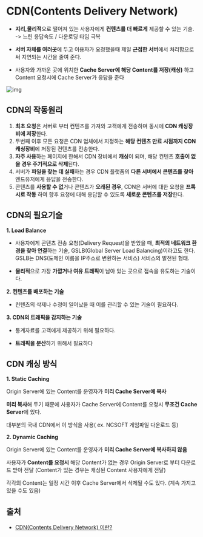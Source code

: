 # CDN(Contents Delivery Network)

- **지리,물리적**으로 떨어져 있는 사용자에게 **컨텐츠를 더 빠르게** 제공할 수 있는 기술. -> 느린 응답속도 / 다운로딩 타임 극복

- **서버 자체를 여러곳**에 두고 이용자가 요청했을때 제일 **근접한 서버**에서 처리함으로써 지연되는 시간을 줄여 준다.

- 사용자와 가까운 곳에 위치한 **Cache Server에 해당 Content를 저장(캐싱)** 하고 Content 요청시에 Cache Server가 응답을 준다

  

![img](https://t1.daumcdn.net/cfile/tistory/99EA983C5C5304ED21)

## CDN의 작동원리

1. **최초 요청**은 서버로 부터 컨텐츠를 가져와 고객에게 전송하며 동시에 **CDN 캐싱장비에 저장**한다.
2. 두번째 이후 모든 요청은 CDN 업체에서 지정하는 **해당 컨텐츠 만료 시점까지 CDN 캐싱장비**에 저장된 컨텐츠를 전송한다.
3. **자주 사용**하는 페이지에 한해서 CDN 장비에서 **캐싱**이 되며, 해당 컨텐츠 **호출이 없을 경우 주기적으로 삭제**된다.
4. 서버가 **파일을 찾는 데 실패**하는 경우 CDN 플랫폼의 **다른 서버에서 콘텐츠를 찾아** 엔드유저에게 응답을 전송한다.
5. 콘텐츠를 **사용할 수 없**거나 콘텐츠가 **오래된 경우**, CDN은 서버에 대한 요청을 **프록시로 작동** 하여 향후 요청에 대해 응답할 수 있도록 **새로운 콘텐츠를 저장**한다.



## CDN의 필요기술

**1. Load Balance**

- 사용자에게 콘텐츠 전송 요청(Delivery Request)을 받았을 때, **최적의 네트워크 환경을 찾아 연결**하는 기술, GSLB(Global Server Load Balancing)이라고도 한다. GSLB는 DNS(도메인 이름을 IP주소로 변환하는 서비스) 서비스의 발전된 형태.

- **물리적**으로 가장 **가깝거나 여유 트래픽**이 남아 있는 곳으로 접속을 유도하는 기술이다. 

**2. 컨텐츠를 배포하는 기술**

- 컨텐츠의 삭제나 수정이 일어났을 때 이를 관리할 수 있는 기술이 필요하다.

**3. CDN의 트래픽을 감지하는 기술**

- 통계자료를 고객에게 제공하기 위해 필요하다.

- **트래픽을 분산**하기 위해서 필요하다



## **CDN 캐싱 방식**

**1. Static Caching**

Origin Server에 있는 Content를 운영자가 **미리 Cache Server에 복사**

**미리 복사**해 두기 때문에 사용자가 Cache Server에 Content를 요청시 **무조건 Cache Server**에 있다.

대부분의 국내 CDN에서 이 방식을 사용( ex. NCSOFT 게임파일 다운로드 등)

**2. Dynamic Caching**

Origin Server에 있는 Content를 운영자가 **미리 Cache Server에 복사하지 않음**

사용자가 **Content를 요청시** 해당 Content가 없는 경우 Origin Server로 부터 다운로드 받아 전달 (Content가 있는 경우는 캐싱된 Content 사용자에게 전달)

각각의 Content는 일정 시간 이후 Cache Server에서 삭제될 수도 있다. (계속 가지고 있을 수도 있음)



## 출처

- [CDN(Contents Delivery Network) 이란?](https://goddaehee.tistory.com/173)

